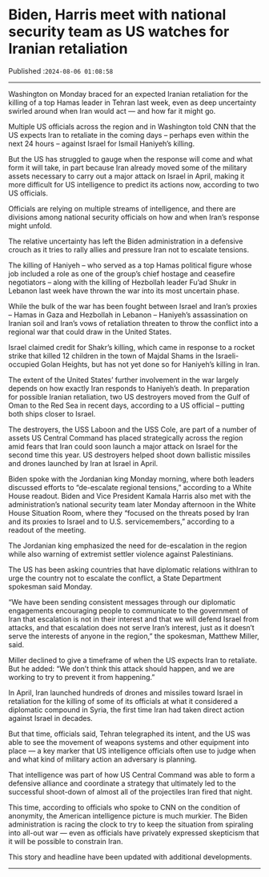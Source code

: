# Biden, Harris meet with national security team as US watches for Iranian retaliation

Published :`2024-08-06 01:08:58`

---

Washington on Monday braced for an expected Iranian retaliation for the killing of a top Hamas leader in Tehran last week, even as deep uncertainty swirled around when Iran would act — and how far it might go.

Multiple US officials across the region and in Washington told CNN that the US expects Iran to retaliate in the coming days – perhaps even within the next 24 hours – against Israel for Ismail Haniyeh’s killing.

But the US has struggled to gauge when the response will come and what form it will take, in part because Iran already moved some of the military assets necessary to carry out a major attack on Israel in April, making it more difficult for US intelligence to predict its actions now, according to two US officials.

Officials are relying on multiple streams of intelligence, and there are divisions among national security officials on how and when Iran’s response might unfold.

The relative uncertainty has left the Biden administration in a defensive crouch as it tries to rally allies and pressure Iran not to escalate tensions.

The killing of Haniyeh – who served as a top Hamas political figure whose job included a role as one of the group’s chief hostage and ceasefire negotiators – along with the killing of Hezbollah leader Fu’ad Shukr in Lebanon last week have thrown the war into its most uncertain phase.

While the bulk of the war has been fought between Israel and Iran’s proxies – Hamas in Gaza and Hezbollah in Lebanon – Haniyeh’s assassination on Iranian soil and Iran’s vows of retaliation threaten to throw the conflict into a regional war that could draw in the United States.

Israel claimed credit for Shakr’s killing, which came in response to a rocket strike that killed 12 children in the town of Majdal Shams in the Israeli-occupied Golan Heights, but has not yet done so for Haniyeh’s killing in Iran.

The extent of the United States’ further involvement in the war largely depends on how exactly Iran responds to Haniyeh’s death. In preparation for possible Iranian retaliation, two US destroyers moved from the Gulf of Oman to the Red Sea in recent days, according to a US official – putting both ships closer to Israel.

The destroyers, the USS Laboon and the USS Cole, are part of a number of assets US Central Command has placed strategically across the region amid fears that Iran could soon launch a major attack on Israel for the second time this year. US destroyers helped shoot down ballistic missiles and drones launched by Iran at Israel in April.

Biden spoke with the Jordanian king Monday morning, where both leaders discussed efforts to “de-escalate regional tensions,” according to a White House readout. Biden and Vice President Kamala Harris also met with the administration’s national security team later Monday afternoon in the White House Situation Room, where they “focused on the threats posed by Iran and its proxies to Israel and to U.S. servicemembers,” according to a readout of the meeting.

The Jordanian king emphasized the need for de-escalation in the region while also warning of extremist settler violence against Palestinians.

The US has been asking countries that have diplomatic relations withIran to urge the country not to escalate the conflict, a State Department spokesman said Monday.

“We have been sending consistent messages through our diplomatic engagements encouraging people to communicate to the government of Iran that escalation is not in their interest and that we will defend Israel from attacks, and that escalation does not serve Iran’s interest, just as it doesn’t serve the interests of anyone in the region,” the spokesman, Matthew Miller, said.

Miller declined to give a timeframe of when the US expects Iran to retaliate. But he added: “We don’t think this attack should happen, and we are working to try to prevent it from happening.”

In April, Iran launched hundreds of drones and missiles toward Israel in retaliation for the killing of some of its officials at what it considered a diplomatic compound in Syria, the first time Iran had taken direct action against Israel in decades.

But that time, officials said, Tehran telegraphed its intent, and the US was able to see the movement of weapons systems and other equipment into place — a key marker that US intelligence officials often use to judge when and what kind of military action an adversary is planning.

That intelligence was part of how US Central Command was able to form a defensive alliance and coordinate a strategy that ultimately led to the successful shoot-down of almost all of the projectiles Iran fired that night.

This time, according to officials who spoke to CNN on the condition of anonymity, the American intelligence picture is much murkier. The Biden administration is racing the clock to try to keep the situation from spiraling into all-out war — even as officials have privately expressed skepticism that it will be possible to constrain Iran.

This story and headline have been updated with additional developments.

---

